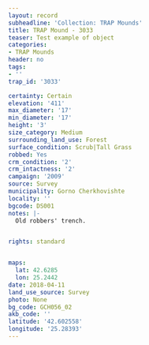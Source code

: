 ```yaml
---
layout: record
subheadline: 'Collection: TRAP Mounds'
title: TRAP Mound - 3033
teaser: Test example of object
categories:
- TRAP Mounds
header: no
tags:
- ''
trap_id: '3033'

certainty: Certain
elevation: '411'
max_diameter: '17'
min_diameter: '17'
height: '3'
size_category: Medium
surrounding_land_use: Forest
surface_condition: Scrub|Tall Grass
robbed: Yes
crm_condition: '2'
crm_intactness: '2'
campaign: '2009'
source: Survey
municipality: Gorno Cherkhovishte
locality: ''
bgcode: DS001
notes: |-
  Old robbers' trench.


rights: standard


maps:
  lat: 42.6285
  lon: 25.2442
date: 2018-04-11
land_use_source: Survey
photo: None
bg_code: GCH056_02
akb_code: ''
latitude: '42.602558'
longitude: '25.28393'
---
```

